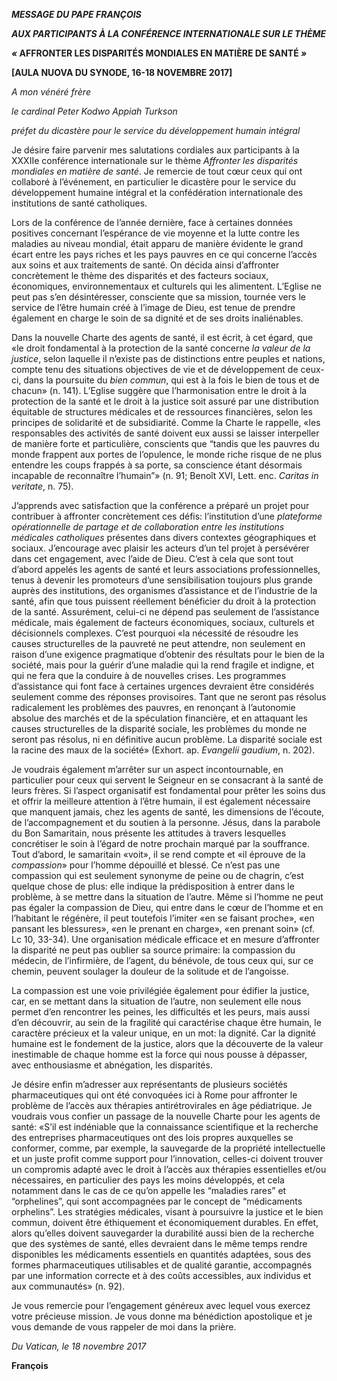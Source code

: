***MESSAGE DU PAPE FRANÇOIS***

***AUX PARTICIPANTS À LA CONFÉRENCE INTERNATIONALE SUR LE THÈME***

***«* AFFRONTER LES DISPARITÉS MONDIALES EN MATIÈRE DE SANTÉ *»***

**\[AULA NUOVA DU SYNODE, 16-18 NOVEMBRE 2017\]**

*A mon vénéré frère*

*le cardinal Peter Kodwo Appiah Turkson*

*préfet du dicastère pour le service du développement humain intégral*

Je désire faire parvenir mes salutations cordiales aux participants à la XXXIIe conférence internationale sur le thème *Affronter les disparités mondiales en matière de santé*. Je remercie de tout cœur ceux qui ont collaboré à l’événement, en particulier le dicastère pour le service du développement humaine intégral et la confédération internationale des institutions de santé catholiques.

Lors de la conférence de l’année dernière, face à certaines données positives concernant l’espérance de vie moyenne et la lutte contre les maladies au niveau mondial, était apparu de manière évidente le grand écart entre les pays riches et les pays pauvres en ce qui concerne l’accès aux soins et aux traitements de santé. On décida ainsi d’affronter concrètement le thème des disparités et des facteurs sociaux, économiques, environnementaux et culturels qui les alimentent. L’Eglise ne peut pas s’en désintéresser, consciente que sa mission, tournée vers le service de l’être humain créé à l’image de Dieu, est tenue de prendre également en charge le soin de sa dignité et de ses droits inaliénables.

Dans la nouvelle Charte des agents de santé, il est écrit, à cet égard, que «le droit fondamental à la protection de la santé concerne *la valeur de la justice*, selon laquelle il n’existe pas de distinctions entre peuples et nations, compte tenu des situations objectives de vie et de développement de ceux-ci, dans la poursuite du *bien commun*, qui est à la fois le bien de tous et de chacun» (n. 141). L’Eglise suggère que l’harmonisation entre le droit à la protection de la santé et le droit à la justice soit assuré par une distribution équitable de structures médicales et de ressources financières, selon les principes de solidarité et de subsidiarité. Comme la Charte le rappelle, «les responsables des activités de santé doivent eux aussi se laisser interpeller de manière forte et particulière, conscients que “tandis que les pauvres du monde frappent aux portes de l’opulence, le monde riche risque de ne plus entendre les coups frappés à sa porte, sa conscience étant désormais incapable de reconnaître l’humain”» (n. 91; Benoît XVI, Lett. enc. *Caritas in veritate*, n. 75).

J’apprends avec satisfaction que la conférence a préparé un projet pour contribuer à affronter concrètement ces défis: l’institution d’une *plateforme opérationnelle de partage et de collaboration entre les institutions médicales catholiques* présentes dans divers contextes géographiques et sociaux. J’encourage avec plaisir les acteurs d’un tel projet à persévérer dans cet engagement, avec l’aide de Dieu. C’est à cela que sont tout d’abord appelés les agents de santé et leurs associations professionnelles, tenus à devenir les promoteurs d’une sensibilisation toujours plus grande auprès des institutions, des organismes d’assistance et de l’industrie de la santé, afin que tous puissent réellement bénéficier du droit à la protection de la santé. Assurément, celui-ci ne dépend pas seulement de l’assistance médicale, mais également de facteurs économiques, sociaux, culturels et décisionnels complexes. C’est pourquoi «la nécessité de résoudre les causes structurelles de la pauvreté ne peut attendre, non seulement en raison d’une exigence pragmatique d’obtenir des résultats pour le bien de la société, mais pour la guérir d’une maladie qui la rend fragile et indigne, et qui ne fera que la conduire à de nouvelles crises. Les programmes d’assistance qui font face à certaines urgences devraient être considérés seulement comme des réponses provisoires. Tant que ne seront pas résolus radicalement les problèmes des pauvres, en renonçant à l’autonomie absolue des marchés et de la spéculation financière, et en attaquant les causes structurelles de la disparité sociale, les problèmes du monde ne seront pas résolus, ni en définitive aucun problème. La disparité sociale est la racine des maux de la société» (Exhort. ap. *Evangelii gaudium*, n. 202).

Je voudrais également m’arrêter sur un aspect incontournable, en particulier pour ceux qui servent le Seigneur en se consacrant à la santé de leurs frères. Si l’aspect organisatif est fondamental pour prêter les soins dus et offrir la meilleure attention à l’être humain, il est également nécessaire que manquent jamais, chez les agents de santé, les dimensions de l’écoute, de l’accompagnement et du soutien à la personne. Jésus, dans la parabole du Bon Samaritain, nous présente les attitudes à travers lesquelles concrétiser le soin à l’égard de notre prochain marqué par la souffrance. Tout d’abord, le samaritain «voit», il se rend compte et «il éprouve de la *compassion*» pour l’homme dépouillé et blessé. Ce n’est pas une compassion qui est seulement synonyme de peine ou de chagrin, c’est quelque chose de plus: elle indique la prédisposition à entrer dans le problème, à se mettre dans la situation de l’autre. Même si l’homme ne peut pas égaler la compassion de Dieu, qui entre dans le cœur de l’homme et en l’habitant le régénère, il peut toutefois l’imiter «en se faisant proche», «en pansant les blessures», «en le prenant en charge», «en prenant soin» (cf. Lc 10, 33-34). Une organisation médicale efficace et en mesure d’affronter la disparité ne peut pas oublier sa source primaire: la compassion du médecin, de l’infirmière, de l’agent, du bénévole, de tous ceux qui, sur ce chemin, peuvent soulager la douleur de la solitude et de l’angoisse.

La compassion est une voie privilégiée également pour édifier la justice, car, en se mettant dans la situation de l’autre, non seulement elle nous permet d’en rencontrer les peines, les difficultés et les peurs, mais aussi d’en découvrir, au sein de la fragilité qui caractérise chaque être humain, le caractère précieux et la valeur unique, en un mot: la dignité. Car la dignité humaine est le fondement de la justice, alors que la découverte de la valeur inestimable de chaque homme est la force qui nous pousse à dépasser, avec enthousiasme et abnégation, les disparités.

Je désire enfin m’adresser aux représentants de plusieurs sociétés pharmaceutiques qui ont été convoquées ici à Rome pour affronter le problème de l’accès aux thérapies antirétrovirales en âge pédiatrique. Je voudrais vous confier un passage de la nouvelle Charte pour les agents de santé: «S’il est indéniable que la connaissance scientifique et la recherche des entreprises pharmaceutiques ont des lois propres auxquelles se conformer, comme, par exemple, la sauvegarde de la propriété intellectuelle et un juste profit comme support pour l’innovation, celles-ci doivent trouver un compromis adapté avec le droit à l’accès aux thérapies essentielles et/ou nécessaires, en particulier des pays les moins développés, et cela notamment dans le cas de ce qu’on appelle les “maladies rares” et “orphelines”, qui sont accompagnées par le concept de “médicaments orphelins”. Les stratégies médicales, visant à poursuivre la justice et le bien commun, doivent être éthiquement et économiquement durables. En effet, alors qu’elles doivent sauvegarder la durabilité aussi bien de la recherche que des systèmes de santé, elles devraient dans le même temps rendre disponibles les médicaments essentiels en quantités adaptées, sous des formes pharmaceutiques utilisables et de qualité garantie, accompagnés par une information correcte et à des coûts accessibles, aux individus et aux communautés» (n. 92).

Je vous remercie pour l’engagement généreux avec lequel vous exercez votre précieuse mission. Je vous donne ma bénédiction apostolique et je vous demande de vous rappeler de moi dans la prière.

*Du Vatican, le 18 novembre 2017*

**François**